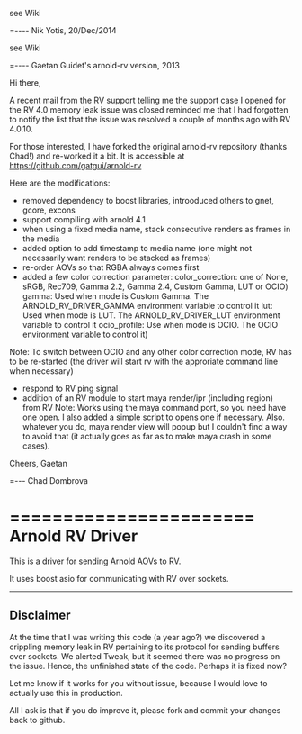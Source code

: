 see Wiki


=---- Nik Yotis, 20/Dec/2014

see Wiki

=---- Gaetan Guidet's arnold-rv version, 2013

Hi there,

A recent mail from the RV support telling me the support case I opened for the RV 4.0 memory leak issue was closed 
reminded me that I had forgotten to notify the list that the issue was resolved a couple of months ago with RV 4.0.10.

For those interested, I have forked the original arnold-rv repository (thanks Chad!) and re-worked it a bit. 
It is accessible at https://github.com/gatgui/arnold-rv

Here are the modifications:
- removed dependency to boost libraries, introoduced others to gnet, gcore, excons
- support compiling with arnold 4.1
- when using a fixed media name, stack consecutive renders as frames in the media
- added option to add timestamp to media name (one might not necessarily want renders to be stacked as frames)
- re-order AOVs so that RGBA always comes first
- added a few color correction parameter:
color_correction: one of None, sRGB, Rec709, Gamma 2.2, Gamma 2.4, Custom Gamma, LUT or OCIO)
gamma: Used when mode is Custom Gamma. The ARNOLD_RV_DRIVER_GAMMA environment variable to control it
lut: Used when mode is LUT. The ARNOLD_RV_DRIVER_LUT environment variable to control it
ocio_profile: Use when mode is OCIO. The OCIO environment variable to control it)    

Note: To switch between OCIO and any other color correction mode, RV has to be re-started 
(the driver will start rv with the approriate command line when necessary)
- respond to RV ping signal
- addition of an RV module to start maya render/ipr (including region) from RV
Note: Works using the maya command port, so you need have one open. I also added a simple script to opens one if necessary. 
Also. whatever you do, maya render view will popup but I couldn't find a way to avoid that 
(it actually goes as far as to make maya crash in some cases).

Cheers,
Gaetan


=--- Chad Dombrova

=======================
Arnold RV Driver
=======================

This is a driver for sending Arnold AOVs to RV.

It uses boost asio for communicating with RV over sockets.

-----------------------
Disclaimer
-----------------------

At the time that I was writing this code (a year ago?) we discovered a crippling memory leak in RV
pertaining to its protocol for sending buffers over sockets.  We alerted Tweak, but it seemed there
was no progress on the issue. Hence, the unfinished state of the code. Perhaps it is fixed now?

Let me know if it works for you without issue, because I would love to actually use this in production.

All I ask is that if you do improve it, please fork and commit your changes back to github.


